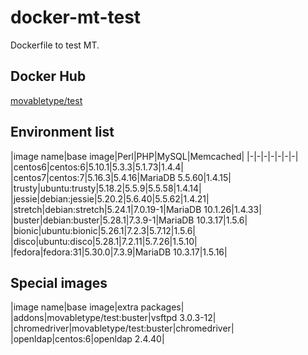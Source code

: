 # docker-mt-test
Dockerfile to test MT.

## Docker Hub

[movabletype/test](https://hub.docker.com/r/movabletype/test)

## Environment list

|image name|base image|Perl|PHP|MySQL|Memcached|
|-|-|-|-|-|-|-|
|centos6|centos:6|5.10.1|5.3.3|5.1.73|1.4.4|
|centos7|centos:7|5.16.3|5.4.16|MariaDB 5.5.60|1.4.15|
|trusty|ubuntu:trusty|5.18.2|5.5.9|5.5.58|1.4.14|
|jessie|debian:jessie|5.20.2|5.6.40|5.5.62|1.4.21|
|stretch|debian:stretch|5.24.1|7.0.19-1|MariaDB 10.1.26|1.4.33|
|buster|debian:buster|5.28.1|7.3.9-1|MariaDB 10.3.17|1.5.6|
|bionic|ubuntu:bionic|5.26.1|7.2.3|5.7.12|1.5.6|
|disco|ubuntu:disco|5.28.1|7.2.11|5.7.26|1.5.10|
|fedora|fedora:31|5.30.0|7.3.9|MariaDB 10.3.17|1.5.16|

## Special images

|image name|base image|extra packages|
|addons|movabletype/test:buster|vsftpd 3.0.3-12|
|chromedriver|movabletype/test:buster|chromedriver|
|openldap|centos:6|openldap 2.4.40|
